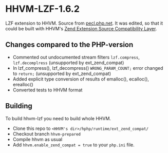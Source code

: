 # HHVM-LZF-1.6.2

LZF extension to HHVM. Source from [pecl.php.net](http://pecl.php.net/package/lzf). It was edited, so that it could be built with HHVM's [Zend Extension Source Compatibility Layer](https://github.com/facebook/hhvm/tree/master/hphp/runtime/ext_zend_compat).

## Changes compared to the PHP-version

- Commented out undocumented stream filters `lzf.compress`, `lzf.decomplress` (unsupported by ext_zend_compat)
- In lzf_compress(), lzf_decompress() `WRONG_PARAM_COUNT;` error changed to `return;` (unsupported by ext_zend_compat)
- Added explicit type conversion of results of emalloc(), ecalloc(), erealloc()
- Converted tests to HHVM format

## Building

To build hhvm-lzf you need to build whole HHVM.
- Clone this repo to `<HHVM's dir>/hphp/runtime/ext_zend_compat/`
- Checkout branch `hhvm-prepared`
- Compile hhvm as usual
- Add `hhvm.enable_zend_compat = true` to your `php.ini` file.
